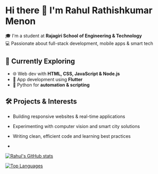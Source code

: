 # Hi there 👋 I'm Rahul Rathishkumar Menon

🎓 I'm a student at **Rajagiri School of Engineering & Technology**  
💻 Passionate about full-stack development, mobile apps & smart tech

## 🚀 Currently Exploring
- 🌐 Web dev with **HTML, CSS, JavaScript & Node.js**
- 📱 App development using **Flutter**
- 🐍 Python for **automation & scripting**

## 🛠️ Projects & Interests
- Building responsive websites & real-time applications  
- Experimenting with computer vision and smart city solutions  
- Writing clean, efficient code and learning best practices

- <!-- GitHub Stats Card -->
[![Rahul's GitHub stats](https://github-readme-stats.vercel.app/api?username=your-username&show_icons=true&theme=radical)](https://github.com/your-username)

<!-- Top Languages Card -->
[![Top Languages](https://github-readme-stats.vercel.app/api/top-langs/?username=your-username&layout=compact&theme=radical)](https://github.com/your-username)

